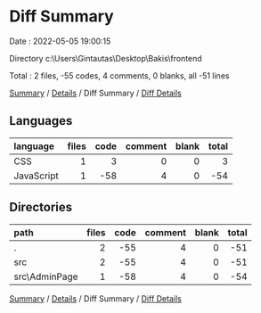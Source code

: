 # Diff Summary

Date : 2022-05-05 19:00:15

Directory c:\Users\Gintautas\Desktop\Bakis\frontend

Total : 2 files,  -55 codes, 4 comments, 0 blanks, all -51 lines

[Summary](results.md) / [Details](details.md) / Diff Summary / [Diff Details](diff-details.md)

## Languages
| language | files | code | comment | blank | total |
| :--- | ---: | ---: | ---: | ---: | ---: |
| CSS | 1 | 3 | 0 | 0 | 3 |
| JavaScript | 1 | -58 | 4 | 0 | -54 |

## Directories
| path | files | code | comment | blank | total |
| :--- | ---: | ---: | ---: | ---: | ---: |
| . | 2 | -55 | 4 | 0 | -51 |
| src | 2 | -55 | 4 | 0 | -51 |
| src\AdminPage | 1 | -58 | 4 | 0 | -54 |

[Summary](results.md) / [Details](details.md) / Diff Summary / [Diff Details](diff-details.md)